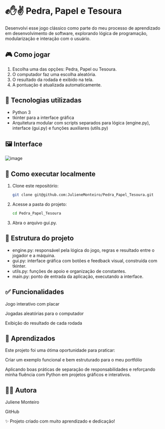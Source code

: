 # ✊✋✌ Pedra, Papel e Tesoura

Desenvolvi esse jogo clássico como parte do meu processo de aprendizado em desenvolvimento de software, explorando lógica de programação, modularização e interação com o usuário.

## 🎮 Como jogar

1. Escolha uma das opções: Pedra, Papel ou Tesoura.
2. O computador faz uma escolha aleatória.
3. O resultado da rodada é exibido na tela.
4. A pontuação é atualizada automaticamente.

## 🔧 Tecnologias utilizadas

- Python 3
- tkinter para a interface gráfica
- Arquitetura modular com scripts separados para lógica (engine.py), interface (gui.py) e funções auxiliares (utils.py)

## 🖼️ Interface

![image](https://github.com/user-attachments/assets/cbd41940-15de-4128-8ee6-24bfad2d2269)

## 🚀 Como executar localmente

1. Clone este repositório:
   ```bash
   git clone git@github.com:JulieneMonteiro/Pedra_Papel_Tesoura.git

2. Acesse a pasta do projeto:
   ```bash
   cd Pedra_Papel_Tesoura

3. Abra o arquivo gui.py.
   

## 📁 Estrutura do projeto
 
- engine.py: responsável pela lógica do jogo, regras e resultado entre o jogador e a máquina.
- gui.py: interface gráfica com botões e feedback visual, construída com tkinter.
- utils.py: funções de apoio e organização de constantes.
- main.py: ponto de entrada da aplicação, executando a interface.



##   ✅ Funcionalidades

Jogo interativo com placar

Jogadas aleatórias para o computador

Exibição do resultado de cada rodada



 ## 🧠 Aprendizados
Este projeto foi uma ótima oportunidade para praticar:

Criar um exemplo funcional e bem estruturado para o meu portfólio

Aplicando boas práticas de separação de responsabilidades e reforçando minha fluência com Python em projetos gráficos e interativos.


## 🙋‍♀️ Autora

Juliene Monteiro

GitHub

✨ Projeto criado com muito aprendizado e dedicação!




